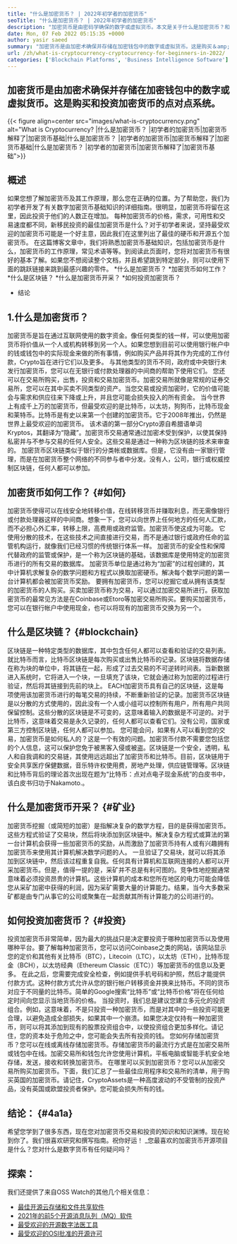 ```yaml
---
title: "什么是加密货币？ | 2022年初学者的加密货币" 
seoTitle: "什么是加密货币？ | 2022年初学者的加密货币" 
description: "加密货币是由密码学确保的数字或虚拟货币。本文是关于什么是加密货币？和初学者的加密货币。" 
date: Mon, 07 Feb 2022 05:15:35 +0000
author: yasir saeed
summary: "加密货币是由加密术确保并存储在加密钱包中的数字或虚拟货币。这是购买＆amp;的点对点系统投资加密货币。" 
url: /zh/what-is-cryptocurrency-cryptocurrency-for-beginners-in-2022/
categories: ['Blockchain Platforms', 'Business Intelligence Software']
---
```


## 加密货币是由加密术确保并存储在加密钱包中的数字或虚拟货币。这是购买和投资加密货币的点对点系统。

{{< figure align=center src="images/what-is-cryptocurrency.png" alt="What is Cryptocurrency? |什么是加密货币？ |初学者的加密货币|加密货币解释了|加密货币基础|什么是加密货币？ |初学者的加密货币|加密货币解释了|加密货币基础|什么是加密货币？ |初学者的加密货币|加密货币解释了|加密货币基础">}}


## **概述**
如果您想了解加密货币及其工作原理，那么您在正确的位置。为了帮助您，我们为初学者开发了有关数字加密货币基础知识的详细指南。很明显，加密货币将留在这里，因此投资于他们的人数正在增加。
每种加密货币的价格，需求，可用性和交易速度都不同，新移民投资的最佳加密货币是什么？对于初学者来说，坚持最受欢迎的加密货币可能是一个好主意，因此我们在这里列出了最佳的硬币和开源五个加密货币。
在这篇博客文章中，我们将熟悉加密货币基础知识，包括加密货币是什么，加密货币的工作原理，常见术语等等。到阅读此页面时，您将对加密货币有很好的基本了解。如果您不想阅读整个文档，并且希望跳到特定部分，则可以使用下面的跳跃链接来跳到最感兴趣的零件。
  *什么是加密货币？
  *加密货币如何工作？
  *什么是区块链？
  *什么是加密货币开采？
  *如何投资加密货币？
  * 结论

## 1.什么是加密货币？
加密货币是旨在通过互联网使用的数字资金。像任何类型的钱一样，可以使用加密货币将价值从一个人或机构转移到另一个人。如果您想到目前可以使用银行帐户中的钱或钱包中的实际现金来做的所有事情，例如购买产品并将其作为完成的工作付款，Crypto旨在进行它们以及更多。
与其他类型的货币不同，政府或中央银行未发行加密货币，您可以在无银行或付款处理器的中间商的帮助下使用它们。
您还可以在交易所购买，出售，投资和交易加密货币。加密交易所就像是常规的证券交易所，您可以在其中买卖不同类型的资产。当您交易或投资加密时，它的价值可能会与需求和供应往来下降或上升，并且您可能会损失投入的所有资金。
当今世界上有成千上万的加密货币，但最受欢迎的是比特币，以太坊，狗狗币，比特币现金和莱特币。比特币是有史以来第一个创建的加密货币。它于2008年推出，仍然是世界上最受欢迎的加密货币。
该术语的第一部分Crypto源自希腊语单词Kryptos，其翻译为“隐藏”。加密货币交易通常通过加密术受到保护，以使其保持私密并与不参与交易的任何人安全。这些交易是通过一种称为区块链的技术来审查的。
加密货币区块链类似于银行的分类帐或数据库。但是，它没有由一家银行管理，而是在加密货币整个网络的不同参与者中分发。没有人，公司，银行或权威控制区块链，任何人都可以参加。

## 加密货币如何工作？ {#如何}
加密货币使得可以在线安全地转移价值，在线转移货币并赚取利息，而无需像银行或付款处理器这样的中间商。想象一下，您可以向世界上任何地方的任何人汇款，而不必担心外汇率，转移上限，高费用或政府监管。加密货币使这成为可能。
它使用分散的技术，在这些技术之间直接进行交易，而不是通过银行或政府任命的监管机构运行，就像我们已经习惯的传统银行体系一样。
加密货币的安全性和保障代替政府的监管或保护，是一个称为区块链的基础，该数据库是使用特定的加密货币进行的所有交易的数据库。
加密货币单位是通过称为“加密”的过程创建的，其中计算机求解复杂的数学问题和方程式以换取加密硬币。解决每个数学问题的第一台计算机都会被加密货币奖励。
要拥有加密货币，您可以挖掘它或从拥有该类型的加密货币的人购买。买卖加密货币称为交易，可以通过加密交易所进行。获取加密货币的最常见方法是在Coinbase或Etoro等加密交易所购买。要购买加密货币，您可以在银行帐户中使用现金，也可以将现有的加密货币交换为另一个。

## 什么是区块链？ {#blockchain}
区块链是一种特定类型的数据库，其中包含任何人都可以查看和验证的交易列表。就比特币而言，比特币区块链是每次购买或出售比特币的记录。区块链将数据存储在称为块的单位中，将其链在一起，形成了过去交易的不可逆转时间表。当新数据进入系统时，它将进入一个块，一旦填充了该块，它就会通过称为加密的过程进行验证，然后将其链接到先前的块上。
EACH加密货币具有自己的区块链，这是每项使用该加密货币进行的每笔交易的持续，不断重新验证的记录。加密货币区块链是以分散的方式使用的，因此没有一个人或小组可以控制所有用户，所有用户共同保留控制。这些分散的区块链是不可变的，这意味着输入的数据是不可逆的。对于比特币，这意味着交易是永久记录的，任何人都可以查看它们。没有公司，国家或第三方控制区块链，任何人都可以参加。
您可能会问，如果有人可以看到您的交易，加密货币是如何私人的？这是一个有效的问题。加密货币付款不需要您包括您的个人信息，这可以保护您免于被黑客入侵或被盗。区块链是一个安全，透明，私人和自我调和的交易链，其使用远远超出了加密货币和比特币。目前，区块链用于安全共享医疗保健数据，音乐特许权使用费，房地产处理，供应链管理等。区块链和比特币背后的理论首次出现在题为“比特币：点对点电子现金系统”的白皮书中，该白皮书归功于Nakamoto.‍。

## 什么是加密货币开采？ {#矿业}
加密货币挖掘（或简短的加密）是指解决复杂的数学方程，目的是获得加密货币。这些方程式验证了交易块，然后将块添加到区块链中。解决复杂方程式或算法的第一台计算机会获得一些加密货币的奖励，从而激励了加密货币持有人或有兴趣拥有加密货币来使用其计算机解决数学问题的人。
一旦验证了交易块，就可以将其添加到区块链中，然后该过程重复自我。任何具有计算机和互联网连接的人都可以开采加密货币。但是，值得一提的是，采矿并不总是有利可图的。竞争性地挖掘通常意味着必须投资昂贵的计算机。这些计算机的成本和您所在地区的电力可能会降低您从采矿加密中获得的利润，因为采矿需要大量的计算能力。结果，当今大多数采矿都是由专门从事它的公司或聚集在一起贡献其所有计算能力的公司进行的。

## 如何投资加密货币？ {#投资}
投资加密货币非常简单，因为最大的挑战只是决定要投资于哪种加密货币以及使用哪种平台。要了解每种加密货币，您可以访问Coinbase之类的网站，该网站显示您的定价和其他有关比特币（BTC），Litecoin（LTC），以太坊（ETH），比特币现金（BCH），以太坊经典（Ethereum Classic（ETC））等加密货币的信息以及更多。
‍在此之后，您需要完成安全检查，例如提供手机号码和护照，然后才能提供付款方式。这种付款方式允许从您的银行帐户转移资金并换来比特币。不同的货币对应于不同量的比特币。简单的Google搜索“比特币”或“比特币价格”将在任何给定时间向您显示当地货币的价格。
‍当投资时，我们总是建议您建立多元化的投资组合。例如，这意味着，不是只投资一种加密货币，而是对其中的一些投资可能更合理，以避免造成全部损失，如果其中一个崩溃。如果您决定仅持有一种加密货币，则可以将其添加到现有的股票投资组合中，以使投资组合更加多样化。请记住，您的资本处于危险之中，您可能会失去所有投资的钱。
您如何存储加密货币？您可以在线或离线存储加密货币。存储加密货币的最流行方式是在加密交易所或钱包中在线。加密交易所和钱包允许您使用计算机，平板电脑或智能手机安全地存储，发送，接收和转换加密货币。
在哪里可以买到加密货币？您可以从加密交易所购买加密货币。下面，我们汇总了一些最佳应用程序和交易所的清单，用于购买英国的加密货币。请记住，CryptoAssets是一种高度波动的不受管制的投资产品，没有英国或欧盟投资者保护。您可能会损失所有的钱。

## **结论：** {#4a1a}
希望您学到了很多东西，现在您对加密货币交易和投资的知识和知识渊博。现在轮到你了。我们很喜欢研究和撰写指南。祝你好运！
_您最喜欢的加密货币开源项目是什么？您对什么是数字货币有任何疑问吗？

## 探索：
我们还提供了来自OSS Watch的其他几个相关信息：
  * [最佳开源云存储和文件共享软件][2]
  * [2021年的前5个开源消息队列（MQ）软件][3]
  * [最受欢迎的开源数字法医工具][4]
  * [最受欢迎的OSI批准的开源许可][5]

  
[1]: mailto:yasir.saeed@aspose.com
[2]: https://products.containerize.com/backup-and-sync/
[3]: https://blog.containerize.com/message-queue-software/top-5-open-source-message-queue-software-in-2021/
[4]: https://blog.containerize.com/digital-forensic-tools/top-5-open-source-digital-forensic-tools-in-2021/
[5]: https://blog.containerize.com/licenses-standards/top-5-most-popular-osi-approved-open-source-licenses-of-2021/
